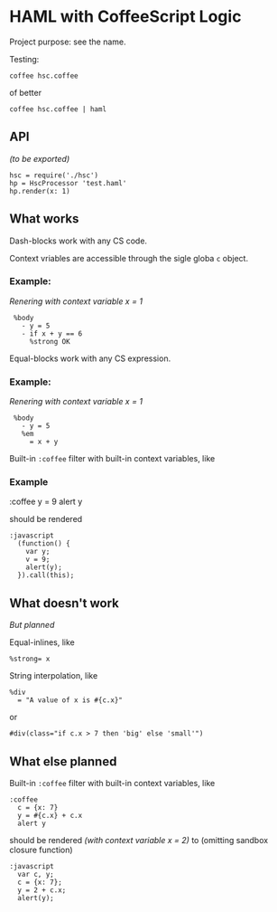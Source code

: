 HAML with CoffeeScript Logic
============================

Project purpose: see the name.

Testing:

    coffee hsc.coffee
    
of better

    coffee hsc.coffee | haml

API
----------------------

_(to be exported)_

    hsc = require('./hsc')
    hp = HscProcessor 'test.haml'
    hp.render(x: 1)
    


What works
----------

Dash-blocks work with any CS code.

Context vriables are accessible through the sigle globa `c` object.

### Example:

_Renering with context variable x = 1_

     %body
       - y = 5
       - if x + y == 6
         %strong OK

Equal-blocks work with any CS expression.

### Example:

_Renering with context variable x = 1_

     %body
       - y = 5
       %em
         = x + y

Built-in `:coffee` filter with built-in context variables, like

### Example 
  
  :coffee
      y = 9
      alert y

should be rendered

    :javascript
      (function() {
        var y;
        v = 9;
        alert(y);
      }).call(this);

What doesn't work
-----------------

_But planned_

Equal-inlines, like

    %strong= x

String interpolation, like

    %div
      = "A value of x is #{c.x}"

or

    #div(class="if c.x > 7 then 'big' else 'small'")

What else planned
-----------------

Built-in `:coffee` filter with built-in context variables, like

    :coffee
      c = {x: 7}
      y = #{c.x} + c.x
      alert y

should be rendered _(with context variable x = 2)_ to 
(omitting sandbox closure function)

    :javascript
      var c, y;
      c = {x: 7};
      y = 2 + c.x;
      alert(y);